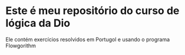 # Este é meu repositório do curso de lógica da Dio

Ele contém exercícios resolvidos em Portugol e usando o programa Flowgorithm
